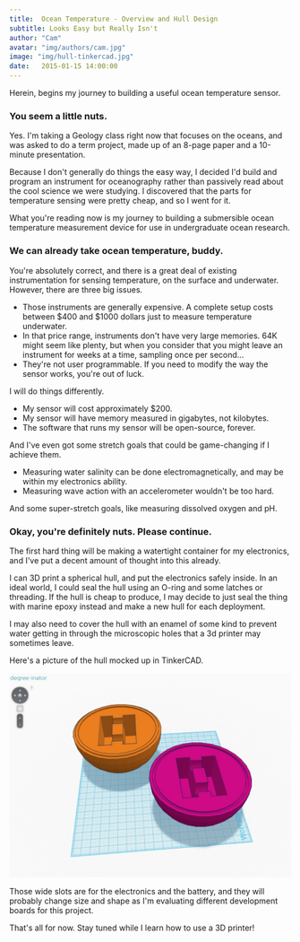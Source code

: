 ```yaml
---
title:  Ocean Temperature - Overview and Hull Design
subtitle: Looks Easy but Really Isn't
author: "Cam"
avatar: "img/authors/cam.jpg"
image: "img/hull-tinkercad.jpg"
date:   2015-01-15 14:00:00
---
```


Herein, begins my journey to building a useful ocean temperature sensor.

### You seem a little nuts.

Yes. I'm taking a Geology class right now that focuses on the oceans, and was
asked to do a term project, made up of an 8-page paper and a 10-minute
presentation.

Because I don't generally do things the easy way, I decided I'd build and
program an instrument for oceanography rather than passively read about the
cool science we were studying. I discovered that the parts for temperature
sensing were pretty cheap, and so I went for it.

What you're reading now is my journey to building a submersible ocean
temperature measurement device for use in undergraduate ocean research.

### We can already take ocean temperature, buddy.

You're absolutely correct, and there is a great deal of existing instrumentation
for sensing temperature, on the surface and underwater. However, there are three
big issues.

  * Those instruments are generally expensive. A complete setup costs between
  $400 and $1000 dollars just to measure temperature underwater.
  * In that price range, instruments don't have very large memories. 64K might
  seem like plenty, but when you consider that you might leave an instrument
  for weeks at a time, sampling once per second...
  * They're not user programmable. If you need to modify the way the sensor
  works, you're out of luck.

I will do things differently.

  * My sensor will cost approximately $200.
  * My sensor will have memory measured in gigabytes, not kilobytes.
  * The software that runs my sensor will be open-source, forever.

And I've even got some stretch goals that could be game-changing if I achieve
them.

  * Measuring water salinity can be done electromagnetically, and may be within
  my electronics ability.
  * Measuring wave action with an accelerometer wouldn't be too hard.

And some super-stretch goals, like measuring dissolved oxygen and pH.

### Okay, you're definitely nuts. Please continue.

The first hard thing will be making a watertight container for my electronics,
and I've put a decent amount of thought into this already.

I can 3D print a spherical hull, and put the electronics safely inside. In an
ideal world, I could seal the hull using an O-ring and some latches or
threading. If the hull is cheap to produce, I may decide to just seal the thing
with marine epoxy instead and make a new hull for each deployment.

I may also need to cover the hull with an enamel of some kind to prevent water
getting in through the microscopic holes that a 3d printer may sometimes leave.

Here's a picture of the hull mocked up in TinkerCAD.

![Hull in TinkerCAD](/img/hull-tinkercad.jpg "Hull in TinkerCAD")

Those wide slots are for the electronics and the battery, and they will probably
change size and shape as I'm evaluating different development boards for
this project.

That's all for now. Stay tuned while I learn how to use a 3D printer!

